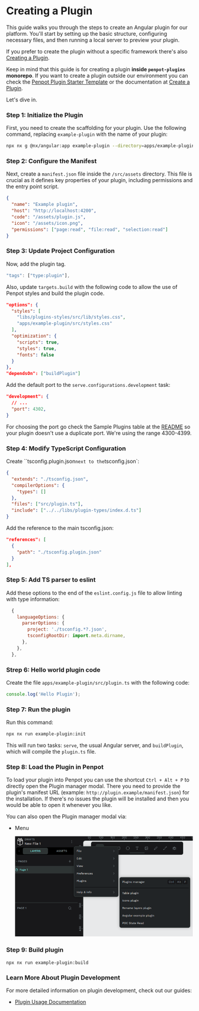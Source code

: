 # Creating a Plugin

This guide walks you through the steps to create an Angular plugin for our platform. You'll start by setting up the basic structure, configuring necessary files, and then running a local server to preview your plugin.

If you prefer to create the plugin without a specific framework there's also [Creating a Plugin](./create-plugin.md).

Keep in mind that this guide is for creating a plugin **inside `penpot-plugins` monorepo**. If you want to create a plugin outside our environment you can check the [Penpot Plugin Starter Template](https://github.com/penpot/penpot-plugin-starter-template) or the documentation at [Create a Plugin](https://help.penpot.app/technical-guide/plugins/create-a-plugin/).

Let's dive in.

### Step 1: Initialize the Plugin

First, you need to create the scaffolding for your plugin. Use the following command, replacing `example-plugin` with the name of your plugin:

```sh
npx nx g @nx/angular:app example-plugin --directory=apps/example-plugin --bundler=esbuild
```

### Step 2: Configure the Manifest

Next, create a `manifest.json` file inside the `/src/assets` directory. This file is crucial as it defines key properties of your plugin, including permissions and the entry point script.

```json
{
  "name": "Example plugin",
  "host": "http://localhost:4200",
  "code": "/assets/plugin.js",
  "icon": "/assets/icon.png",
  "permissions": ["page:read", "file:read", "selection:read"]
}
```

### Step 3: Update Project Configuration

Now, add the plugin tag.

```typescript
"tags": ["type:plugin"],
```

Also, update `targets.build` with the following code to allow the use of Penpot styles and build the plugin code.

```json
"options": {
  "styles": [
    "libs/plugins-styles/src/lib/styles.css",
    "apps/example-plugin/src/styles.css"
  ],
  "optimization": {
    "scripts": true,
    "styles": true,
    "fonts": false
  }
},
"dependsOn": ["buildPlugin"]
```

Add the default port to the `serve.configurations.development` task:

```json
"development": {
  // ...
  "port": 4302,
}
```

For choosing the port go check the Sample Plugins table at the [README](../README.md) so your plugin doesn't use a duplicate port. We're using the range 4300-4399.

### Step 4: Modify TypeScript Configuration

Create ``tsconfig.plugin.json` next to the `tsconfig.json`:

```json
{
  "extends": "./tsconfig.json",
  "compilerOptions": {
    "types": []
  },
  "files": ["src/plugin.ts"],
  "include": ["../../libs/plugin-types/index.d.ts"]
}
```

Add the reference to the main tsconfig.json:

```json
"references": [
  {
    "path": "./tsconfig.plugin.json"
  }
],
```

### Step 5: Add TS parser to eslint

Add these options to the end of the `eslint.config.js` file to allow linting with type information:

```js
  {
    languageOptions: {
      parserOptions: {
        project: './tsconfig.*?.json',
        tsconfigRootDir: import.meta.dirname,
      },
    },
  },
```

### Strep 6: Hello world plugin code

Create the file `apps/example-plugin/src/plugin.ts` with the following code:

```ts
console.log('Hello Plugin');
```

### Step 7: Run the plugin

Run this command:

```sh
npx nx run example-plugin:init
```

This will run two tasks: `serve`, the usual Angular server, and `buildPlugin`, which will compile the `plugin.ts` file.

### Step 8: Load the Plugin in Penpot

To load your plugin into Penpot you can use the shortcut `Ctrl + Alt + P` to directly open the Plugin manager modal. There you need to provide the plugin's manifest URL (example: `http://plugin.example/manifest.json`) for the installation. If there's no issues the plugin will be installed and then you would be able to open it whenever you like.

You can also open the Plugin manager modal via:

- Menu

  ![Penpot's menu image](./images/plugin-menu.png)

### Step 9: Build plugin

```
npx nx run example-plugin:build
```

### Learn More About Plugin Development

For more detailed information on plugin development, check out our guides:

- [Plugin Usage Documentation](,/plugin-usage.md)
